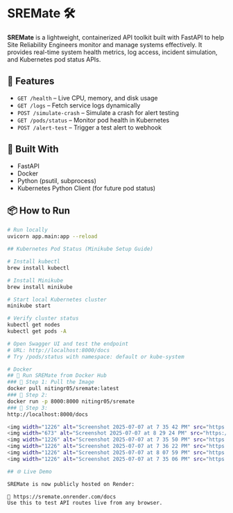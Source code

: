 # SREMate 🛠️

**SREMate** is a lightweight, containerized API toolkit built with FastAPI to help Site Reliability Engineers monitor and manage systems effectively. It provides real-time system health metrics, log access, incident simulation, and Kubernetes pod status APIs.

## 🔧 Features
- `GET /health` – Live CPU, memory, and disk usage
- `GET /logs` – Fetch service logs dynamically
- `POST /simulate-crash` – Simulate a crash for alert testing
- `GET /pods/status` – Monitor pod health in Kubernetes
- `POST /alert-test` – Trigger a test alert to webhook

## 🐳 Built With
- FastAPI
- Docker
- Python (psutil, subprocess)
- Kubernetes Python Client (for future pod status)

## 📦 How to Run
```bash
# Run locally
uvicorn app.main:app --reload

## Kubernetes Pod Status (Minikube Setup Guide)

# Install kubectl
brew install kubectl

# Install Minikube
brew install minikube

# Start local Kubernetes cluster
minikube start

# Verify cluster status
kubectl get nodes
kubectl get pods -A

# Open Swagger UI and test the endpoint
# URL: http://localhost:8000/docs
# Try /pods/status with namespace: default or kube-system

# Docker
## 🐳 Run SREMate from Docker Hub
### 🔹 Step 1: Pull the Image
docker pull nitingr05/sremate:latest
### 🔹 Step 2:
docker run -p 8000:8000 nitingr05/sremate
### 🔹 Step 3:
http://localhost:8000/docs

<img width="1226" alt="Screenshot 2025-07-07 at 7 35 42 PM" src="https://github.com/user-attachments/assets/bf8ff90d-e4a4-4ba2-b6de-270cb1231b91" />
<img width="673" alt="Screenshot 2025-07-07 at 8 29 24 PM" src="https://github.com/user-attachments/assets/c61c181a-9745-44af-a610-e91587e04eb2" />
<img width="1226" alt="Screenshot 2025-07-07 at 7 35 50 PM" src="https://github.com/user-attachments/assets/c6063686-bfdb-46b2-9276-a499b44ea19e" />
<img width="1226" alt="Screenshot 2025-07-07 at 7 36 22 PM" src="https://github.com/user-attachments/assets/107e9747-8d65-4ab9-92e3-f9bd656c0fbd" />
<img width="1226" alt="Screenshot 2025-07-07 at 8 07 59 PM" src="https://github.com/user-attachments/assets/0ec1155f-520e-4735-abaa-c4fad3c313d5" />
<img width="1226" alt="Screenshot 2025-07-07 at 7 35 06 PM" src="https://github.com/user-attachments/assets/ad67cd3d-edd8-42ba-85d1-45ec4227695b" />

## 🌐 Live Demo

SREMate is now publicly hosted on Render:

🔗 https://sremate.onrender.com/docs  
Use this to test API routes live from any browser.
